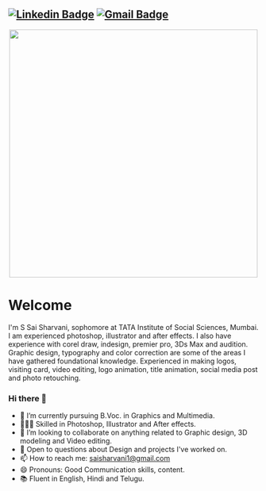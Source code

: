 [![Linkedin Badge](https://img.shields.io/badge/-saisharvani1-blue?style=flat-square&logo=Linkedin&logoColor=white&link=https://www.linkedin.com/in/sharvani-sakuru-sai/)](https://www.linkedin.com/in/sharvani-sakuru-sai/)
[![Gmail Badge](https://img.shields.io/badge/-saisharvani1@gmail.com-c14438?style=flat-square&logo=Gmail&logoColor=white&link=mailto:saisharvani1@gmail.com)](mailto:saisharvani1@gmail.com)
---
<p  align="center"><img height="500" src = "https://github.com/sakurusurya2000/sakurusurya2000/blob/master/mee1.gif"></p>

# Welcome
I'm S Sai Sharvani, sophomore at TATA Institute of Social Sciences, Mumbai. I am experienced photoshop, illustrator and after effects. I also have experience with corel draw, indesign, premier pro, 3Ds Max and audition. Graphic design, typography and color correction are some of the areas I have gathered foundational knowledge. Experienced in making logos, visiting card, video editing, logo animation, title animation, social media post and photo retouching.

### Hi there 👋
- 🔭 I’m currently pursuing B.Voc. in Graphics and Multimedia.
- 👨🏼‍💻 Skilled in Photoshop, Illustrator and After effects.
- 👯 I’m looking to collaborate on anything related to Graphic design, 3D modeling and Video editing.
- 💬 Open to questions about Design and projects I've worked on.
- 📫 How to reach me: saisharvani1@gmail.com
- 😄 Pronouns: Good Communication skills, content.
- 📚 Fluent in English, Hindi and Telugu.


